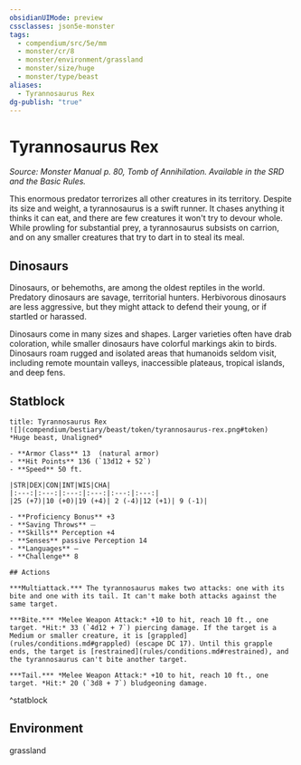 ```yaml
---
obsidianUIMode: preview
cssclasses: json5e-monster
tags:
  - compendium/src/5e/mm
  - monster/cr/8
  - monster/environment/grassland
  - monster/size/huge
  - monster/type/beast
aliases:
  - Tyrannosaurus Rex
dg-publish: "true"
---
```

# Tyrannosaurus Rex
*Source: Monster Manual p. 80, Tomb of Annihilation. Available in the SRD and the Basic Rules.*  

This enormous predator terrorizes all other creatures in its territory. Despite its size and weight, a tyrannosaurus is a swift runner. It chases anything it thinks it can eat, and there are few creatures it won't try to devour whole. While prowling for substantial prey, a tyrannosaurus subsists on carrion, and on any smaller creatures that try to dart in to steal its meal.

## Dinosaurs

Dinosaurs, or behemoths, are among the oldest reptiles in the world. Predatory dinosaurs are savage, territorial hunters. Herbivorous dinosaurs are less aggressive, but they might attack to defend their young, or if startled or harassed.

Dinosaurs come in many sizes and shapes. Larger varieties often have drab coloration, while smaller dinosaurs have colorful markings akin to birds. Dinosaurs roam rugged and isolated areas that humanoids seldom visit, including remote mountain valleys, inaccessible plateaus, tropical islands, and deep fens.

## Statblock

```ad-statblock
title: Tyrannosaurus Rex
![](compendium/bestiary/beast/token/tyrannosaurus-rex.png#token)
*Huge beast, Unaligned*

- **Armor Class** 13  (natural armor)
- **Hit Points** 136 (`13d12 + 52`)
- **Speed** 50 ft.

|STR|DEX|CON|INT|WIS|CHA|
|:---:|:---:|:---:|:---:|:---:|:---:|
|25 (+7)|10 (+0)|19 (+4)| 2 (-4)|12 (+1)| 9 (-1)|

- **Proficiency Bonus** +3
- **Saving Throws** ⏤
- **Skills** Perception +4
- **Senses** passive Perception 14
- **Languages** —
- **Challenge** 8

## Actions

***Multiattack.*** The tyrannosaurus makes two attacks: one with its bite and one with its tail. It can't make both attacks against the same target.

***Bite.*** *Melee Weapon Attack:* +10 to hit, reach 10 ft., one target. *Hit:* 33 (`4d12 + 7`) piercing damage. If the target is a Medium or smaller creature, it is [grappled](rules/conditions.md#grappled) (escape DC 17). Until this grapple ends, the target is [restrained](rules/conditions.md#restrained), and the tyrannosaurus can't bite another target.

***Tail.*** *Melee Weapon Attack:* +10 to hit, reach 10 ft., one target. *Hit:* 20 (`3d8 + 7`) bludgeoning damage.
```
^statblock

## Environment

grassland